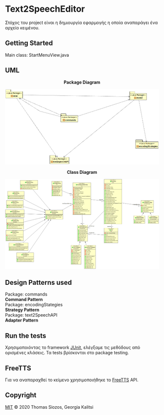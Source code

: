 # Text2SpeechEditor

Στόχος του project είναι η δημιουργία εφαρμογής η οποία αναπαράγει ένα αρχείο
κειμένου.

## Getting Started

Main class: StartMenuView.java

## UML

<div align="center"><b>Package Diagram</b></div>

![Package Diagram](/uml/package_diagram.png)

<div align="center"><b>Class Diagram</b></div>

![Class Diagram](/uml/class_diagram.png)

## Design Patterns used

Package: commands<br/>
<b>Command Pattern</b>
<br/>
Package: encodingStategies<br/>
<b>Strategy Pattern</b>
<br/>
Package: text2SpeechAPI<br/>
<b>Adapter Pattern</b>

## Run the tests

Χρησιμοποιόντας το framework [JUnit](https://junit.org/junit5/), ελέγξαμε τις
μεθόδους από ορισμένες κλάσεις. Τα tests βρίσκονται στο package testing.

## FreeTTS

Για να αναπαραχθεί το κείμενο χρησιμοποιήθηκε το [FreeTTS](https://freetts.sourceforge.io/)
 API.

## Copyright

[MIT](https://github.com/SiozosThomas/Text2SpeechEditor/blob/master/LICENSE) © 2020 Thomas Siozos, Georgia Kalitsi
